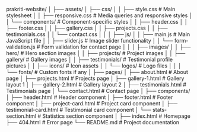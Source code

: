 prakriti-website/
│
├── assets/
│   ├── css/
│   │   ├── style.css              # Main stylesheet
│   │   ├── responsive.css         # Media queries and responsive styles
│   │   └── components/            # Component-specific styles
│   │       ├── header.css
│   │       ├── footer.css
│   │       ├── gallery.css
│   │       ├── projects.css
│   │       ├── testimonials.css
│   │       └── contact.css
│   │
│   ├── js/
│   │   ├── main.js                # Main JavaScript file
│   │   ├── slider.js              # Image slider functionality
│   │   └── form-validation.js     # Form validation for contact page
│   │
│   ├── images/
│   │   ├── hero/                  # Hero section images
│   │   ├── projects/              # Project images
│   │   ├── gallery/               # Gallery images
│   │   ├── testimonials/          # Testimonial profile pictures
│   │   ├── icons/                 # Icon assets
│   │   └── logos/                 # Logo files
│   │
│   └── fonts/                     # Custom fonts if any
│
├── pages/
│   ├── about.html                 # About page
│   ├── projects.html              # Projects page
│   ├── gallery-1.html             # Gallery layout 1
│   ├── gallery-2.html             # Gallery layout 2
│   ├── testimonials.html          # Testimonials page
│   └── contact.html               # Contact page
│
├── components/
│   ├── header.html                # Header component
│   ├── footer.html                # Footer component
│   ├── project-card.html          # Project card component
│   ├── testimonial-card.html      # Testimonial card component
│   └── stats-section.html         # Statistics section component
│
├── index.html                     # Homepage
├── 404.html                       # Error page
└── README.md                      # Project documentation
